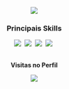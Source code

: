<p align="center">
  <img src="https://readme-typing-svg.herokuapp.com/?color=fff&size=35&center=true&vCenter=true&width=1000&lines=Ol%C3%A1%2C+Meu+nome+%C3%A9+Ana+Julia+Fernandes%3BAtualmente+me+encontro+com+18+anos%3BSeja+Bem+-+Vindo%21%21+%3A%29" />
</p>

<div align="center">
  <h3>Principais Skills</h3>
  <img src="https://img.shields.io/badge/git-%23F05033.svg?style=for-the-badge&logo=git&logoColor=white" />&nbsp;
  <img src="https://img.shields.io/badge/javascript-%23323330.svg?style=for-the-badge&logo=javascript&logoColor=%23F7DF1E" />&nbsp;
  <img src="https://img.shields.io/badge/php-%23777BB4.svg?style=for-the-badge&logo=php&logoColor=white" />&nbsp;
  <img src="https://img.shields.io/badge/java-%23ED8B00.svg?style=for-the-badge&logo=openjdk&logoColor=white" />&nbsp;
</div>

<div align="center">
  <br>
  <p align="center"><b>Visitas no Perfil</b></p>
  <p align="center"><img align="center" src="https://profile-counter.glitch.me/{Najulexx}/count.svg" /></p>
  <br>
</div>
